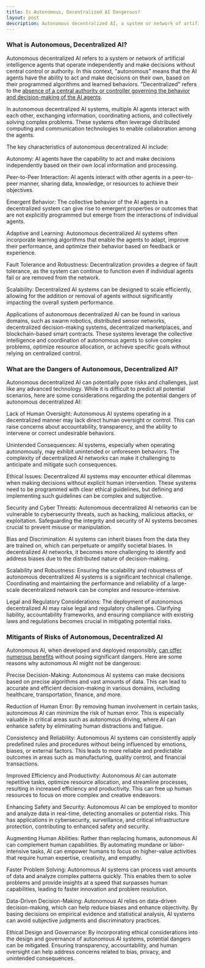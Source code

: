 ```yaml
---
title: Is Autonomous, Decentralized AI Dangerous?
layout: post
description: Autonomous decentralized AI, a system or network of artificial intelligence agents that operate independently and make decisions without central control or authority, can cause certain risks to the society. But most of these risks can be controlled and do not pose significant danger.
---
```


### What is Autonomous, Decentralized AI?

Autonomous decentralized AI refers to a system or network of artificial intelligence agents that operate independently and make decisions without central control or authority. In this context, "autonomous" means that the AI agents have the ability to act and make decisions on their own, based on their programmed algorithms and learned behaviors. "Decentralized" refers to the [absence of a central authority or controller governing the behavior and decision-making of the AI agents](/2023/02/25/Decentralized-Artificial-Intelligence.html).

In autonomous decentralized AI systems, multiple AI agents interact with each other, exchanging information, coordinating actions, and collectively solving complex problems. These systems often leverage distributed computing and communication technologies to enable collaboration among the agents.

The key characteristics of autonomous decentralized AI include:

Autonomy: AI agents have the capability to act and make decisions independently based on their own local information and processing.

Peer-to-Peer Interaction: AI agents interact with other agents in a peer-to-peer manner, sharing data, knowledge, or resources to achieve their objectives.

Emergent Behavior: The collective behavior of the AI agents in a decentralized system can give rise to emergent properties or outcomes that are not explicitly programmed but emerge from the interactions of individual agents.

Adaptive and Learning: Autonomous decentralized AI systems often incorporate learning algorithms that enable the agents to adapt, improve their performance, and optimize their behavior based on feedback or experience.

Fault Tolerance and Robustness: Decentralization provides a degree of fault tolerance, as the system can continue to function even if individual agents fail or are removed from the network.

Scalability: Decentralized AI systems can be designed to scale efficiently, allowing for the addition or removal of agents without significantly impacting the overall system performance.

Applications of autonomous decentralized AI can be found in various domains, such as swarm robotics, distributed sensor networks, decentralized decision-making systems, decentralized marketplaces, and blockchain-based smart contracts. These systems leverage the collective intelligence and coordination of autonomous agents to solve complex problems, optimize resource allocation, or achieve specific goals without relying on centralized control.

### What are the Dangers of Autonomous, Decentralized AI?
Autonomous decentralized AI can potentially pose risks and challenges, just like any advanced technology. While it is difficult to predict all potential scenarios, here are some considerations regarding the potential dangers of autonomous decentralized AI:


Lack of Human Oversight: Autonomous AI systems operating in a decentralized manner may lack direct human oversight or control. This can raise concerns about accountability, transparency, and the ability to intervene or correct undesirable behaviors.

Unintended Consequences: AI systems, especially when operating autonomously, may exhibit unintended or unforeseen behaviors. The complexity of decentralized AI networks can make it challenging to anticipate and mitigate such consequences.

Ethical Issues: Decentralized AI systems may encounter ethical dilemmas when making decisions without explicit human intervention. These systems need to be programmed with clear ethical guidelines, but defining and implementing such guidelines can be complex and subjective.

Security and Cyber Threats: Autonomous decentralized AI networks can be vulnerable to cybersecurity threats, such as hacking, malicious attacks, or exploitation. Safeguarding the integrity and security of AI systems becomes crucial to prevent misuse or manipulation.

Bias and Discrimination: AI systems can inherit biases from the data they are trained on, which can perpetuate or amplify societal biases. In decentralized AI networks, it becomes more challenging to identify and address biases due to the distributed nature of decision-making.

Scalability and Robustness: Ensuring the scalability and robustness of autonomous decentralized AI systems is a significant technical challenge. Coordinating and maintaining the performance and reliability of a large-scale decentralized network can be complex and resource-intensive.

Legal and Regulatory Considerations: The deployment of autonomous decentralized AI may raise legal and regulatory challenges. Clarifying liability, accountability frameworks, and ensuring compliance with existing laws and regulations becomes crucial in mitigating potential risks.

### Mitigants of Risks of Autonomous, Decentralized AI
Autonomous AI, when developed and deployed responsibly, [can offer numerous benefits](/2023/05/17/Synergy-of-AI-with-BlockChain.html) without posing significant dangers. Here are some reasons why autonomous AI might not be dangerous:

Precise Decision-Making: Autonomous AI systems can make decisions based on precise algorithms and vast amounts of data. This can lead to accurate and efficient decision-making in various domains, including healthcare, transportation, finance, and more.

Reduction of Human Error: By removing human involvement in certain tasks, autonomous AI can minimize the risk of human error. This is especially valuable in critical areas such as autonomous driving, where AI can enhance safety by eliminating human distractions and fatigue.

Consistency and Reliability: Autonomous AI systems can consistently apply predefined rules and procedures without being influenced by emotions, biases, or external factors. This leads to more reliable and predictable outcomes in areas such as manufacturing, quality control, and financial transactions.

Improved Efficiency and Productivity: Autonomous AI can automate repetitive tasks, optimize resource allocation, and streamline processes, resulting in increased efficiency and productivity. This can free up human resources to focus on more complex and creative endeavors.

Enhancing Safety and Security: Autonomous AI can be employed to monitor and analyze data in real-time, detecting anomalies or potential risks. This has applications in cybersecurity, surveillance, and critical infrastructure protection, contributing to enhanced safety and security.

Augmenting Human Abilities: Rather than replacing humans, autonomous AI can complement human capabilities. By automating mundane or labor-intensive tasks, AI can empower humans to focus on higher-value activities that require human expertise, creativity, and empathy.

Faster Problem Solving: Autonomous AI systems can process vast amounts of data and analyze complex patterns quickly. This enables them to solve problems and provide insights at a speed that surpasses human capabilities, leading to faster innovation and problem resolution.

Data-Driven Decision-Making: Autonomous AI relies on data-driven decision-making, which can help reduce biases and enhance objectivity. By basing decisions on empirical evidence and statistical analysis, AI systems can avoid subjective judgments and discriminatory practices.

Ethical Design and Governance: By incorporating ethical considerations into the design and governance of autonomous AI systems, potential dangers can be mitigated. Ensuring transparency, accountability, and human oversight can help address concerns related to bias, privacy, and unintended consequences.





